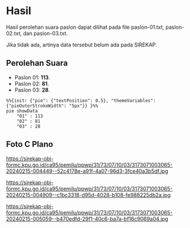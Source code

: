 # Hasil

Hasil perolehan suara paslon dapat dilihat pada file paslon-01.txt, paslon-02.txt, dan paslon-03.txt.

Jika tidak ada, artinya data tersebut belum ada pada SIREKAP.

## Perolehan Suara

 * Paslon 01: **113**.
 * Paslon 02: **81**.
 * Paslon 03: **28**.

```mermaid
%%{init: {"pie": {"textPosition": 0.5}, "themeVariables": {"pieOuterStrokeWidth": "5px"}} }%%
pie showData
    "01" : 113
    "02" : 81
    "03" : 28
```
## Foto C Plano

https://sirekap-obj-formc.kpu.go.id/ca95/pemilu/ppwp/31/73/07/10/03/3173071003065-20240215-004449--52c4178e-a91f-4a07-96d3-3fce40a3b5df.jpg

https://sirekap-obj-formc.kpu.go.id/ca95/pemilu/ppwp/31/73/07/10/03/3173071003065-20240215-004909--c1bc3318-d95d-4028-b108-fe988225db2a.jpg

https://sirekap-obj-formc.kpu.go.id/ca95/pemilu/ppwp/31/73/07/10/03/3173071003065-20240215-005059--b470edfd-29f1-40c6-ba7a-bf16c9069a04.jpg
